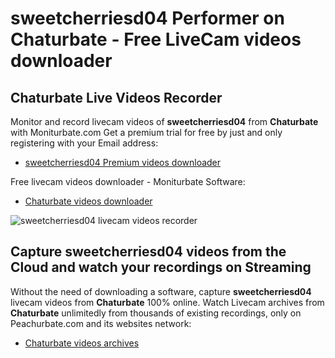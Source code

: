 # sweetcherriesd04 Performer on Chaturbate - Free LiveCam videos downloader

## Chaturbate Live Videos Recorder

Monitor and record livecam videos of **sweetcherriesd04** from **Chaturbate** with Moniturbate.com
Get a premium trial for free by just and only registering with your Email address:
* [sweetcherriesd04 Premium videos downloader](https://moniturbate.com/request-demo-licence-key.html)

Free livecam videos downloader - Moniturbate Software:
* [Chaturbate videos downloader](https://moniturbate.com/moniturbate-download-software.html)

![sweetcherriesd04 livecam videos recorder](https://peachurnet.com/templates/moniturbate-software.png)


## Capture sweetcherriesd04 videos from the Cloud and watch your recordings on Streaming

Without the need of downloading a software, capture **sweetcherriesd04** livecam videos from **Chaturbate** 100% online.
Watch Livecam archives from **Chaturbate** unlimitedly from thousands of existing recordings, only on Peachurbate.com and its websites network:
* [Chaturbate videos archives](https://peachurnet.com/)